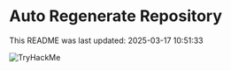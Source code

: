 # Auto Regenerate Repository

This README was last updated: 2025-03-17 10:51:33

 ![TryHackMe](https://tryhackme.com/badge/533634)